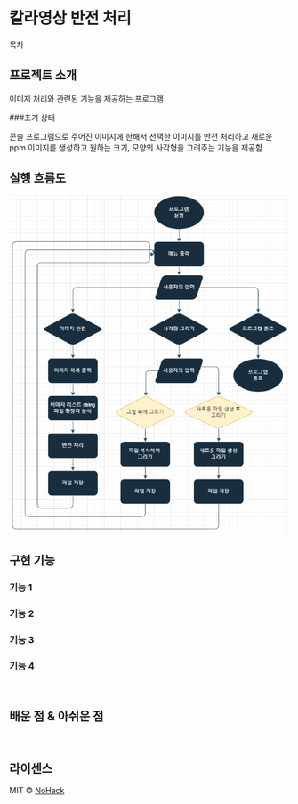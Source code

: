 # 칼라영상 반전 처리
목차

## 프로젝트 소개
이미지 처리와 관련된 기능을 제공하는 프로그램

###초기 상태

콘솔 프로그램으로 주어진 이미지에 한해서 선택한 이미지를 반전 처리하고 새로운 ppm 이미지를 생성하고 원하는 크기, 모양의 사각형을 그려주는 기능을 제공함

## 실행 흐름도
![초기상태](./image01.png)


## 구현 기능

### 기능 1

### 기능 2

### 기능 3

### 기능 4

<br>

## 배운 점 & 아쉬운 점

<p align="justify">

</p>

<br>

## 라이센스

MIT &copy; [NoHack](mailto:lbjp114@gmail.com)

<!-- Stack Icon Refernces -->

[js]: /images/stack/javascript.svg
[ts]: /images/stack/typescript.svg
[react]: /images/stack/react.svg
[node]: /images/stack/node.svg
